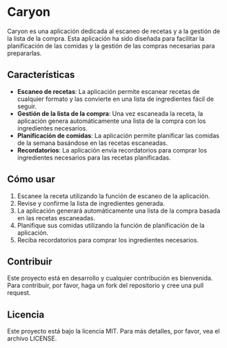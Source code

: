 # Caryon
Caryon es una aplicación dedicada al escaneo de recetas y a la gestión de la lista de la compra. Esta aplicación ha sido diseñada para facilitar la planificación de las comidas y la gestión de las compras necesarias para prepararlas.

## Características
- **Escaneo de recetas**: La aplicación permite escanear recetas de cualquier formato y las convierte en una lista de ingredientes fácil de seguir.
- **Gestión de la lista de la compra**: Una vez escaneada la receta, la aplicación genera automáticamente una lista de la compra con los ingredientes necesarios.
- **Planificación de comidas**: La aplicación permite planificar las comidas de la semana basándose en las recetas escaneadas.
- **Recordatorios**: La aplicación envía recordatorios para comprar los ingredientes necesarios para las recetas planificadas.

## Cómo usar
1. Escanee la receta utilizando la función de escaneo de la aplicación.
2. Revise y confirme la lista de ingredientes generada.
3. La aplicación generará automáticamente una lista de la compra basada en las recetas escaneadas.
4. Planifique sus comidas utilizando la función de planificación de la aplicación.
5. Reciba recordatorios para comprar los ingredientes necesarios.

## Contribuir
Este proyecto está en desarrollo y cualquier contribución es bienvenida. Para contribuir, por favor, haga un fork del repositorio y cree una pull request.

## Licencia
Este proyecto está bajo la licencia MIT. Para más detalles, por favor, vea el archivo LICENSE.
